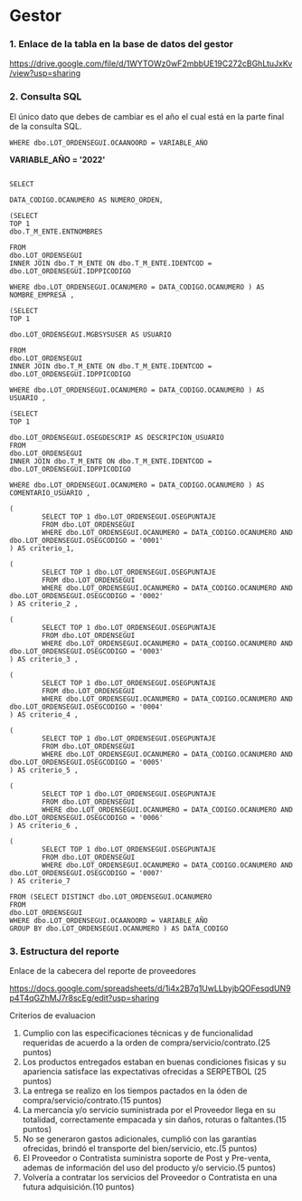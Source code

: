 # Gestor

### 1. Enlace de la tabla en la base de datos del gestor

https://drive.google.com/file/d/1WYTOWz0wF2mbbUE19C272cBGhLtuJxKv/view?usp=sharing


### 2. Consulta SQL

El único dato que debes de cambiar es el año el cual está en la parte final de la consulta SQL.
```
WHERE dbo.LOT_ORDENSEGUI.OCAANOORD = VARIABLE_AÑO

```

**VARIABLE_AÑO =  '2022'**



```

SELECT

DATA_CODIGO.OCANUMERO AS NUMERO_ORDEN,

(SELECT
TOP 1
dbo.T_M_ENTE.ENTNOMBRES

FROM
dbo.LOT_ORDENSEGUI
INNER JOIN dbo.T_M_ENTE ON dbo.T_M_ENTE.IDENTCOD = dbo.LOT_ORDENSEGUI.IDPPICODIGO

WHERE dbo.LOT_ORDENSEGUI.OCANUMERO = DATA_CODIGO.OCANUMERO ) AS NOMBRE_EMPRESA ,

(SELECT
TOP 1

dbo.LOT_ORDENSEGUI.MGBSYSUSER AS USUARIO

FROM
dbo.LOT_ORDENSEGUI
INNER JOIN dbo.T_M_ENTE ON dbo.T_M_ENTE.IDENTCOD = dbo.LOT_ORDENSEGUI.IDPPICODIGO

WHERE dbo.LOT_ORDENSEGUI.OCANUMERO = DATA_CODIGO.OCANUMERO ) AS USUARIO ,

(SELECT
TOP 1

dbo.LOT_ORDENSEGUI.OSEGDESCRIP AS DESCRIPCION_USUARIO
FROM
dbo.LOT_ORDENSEGUI
INNER JOIN dbo.T_M_ENTE ON dbo.T_M_ENTE.IDENTCOD = dbo.LOT_ORDENSEGUI.IDPPICODIGO

WHERE dbo.LOT_ORDENSEGUI.OCANUMERO = DATA_CODIGO.OCANUMERO ) AS COMENTARIO_USUARIO ,

(
        SELECT TOP 1 dbo.LOT_ORDENSEGUI.OSEGPUNTAJE
        FROM dbo.LOT_ORDENSEGUI 
        WHERE dbo.LOT_ORDENSEGUI.OCANUMERO = DATA_CODIGO.OCANUMERO AND dbo.LOT_ORDENSEGUI.OSEGCODIGO = '0001'
) AS criterio_1,

(
        SELECT TOP 1 dbo.LOT_ORDENSEGUI.OSEGPUNTAJE
        FROM dbo.LOT_ORDENSEGUI 
        WHERE dbo.LOT_ORDENSEGUI.OCANUMERO = DATA_CODIGO.OCANUMERO AND dbo.LOT_ORDENSEGUI.OSEGCODIGO = '0002'
) AS criterio_2 ,

(
        SELECT TOP 1 dbo.LOT_ORDENSEGUI.OSEGPUNTAJE
        FROM dbo.LOT_ORDENSEGUI 
        WHERE dbo.LOT_ORDENSEGUI.OCANUMERO = DATA_CODIGO.OCANUMERO AND dbo.LOT_ORDENSEGUI.OSEGCODIGO = '0003'
) AS criterio_3 ,

(
        SELECT TOP 1 dbo.LOT_ORDENSEGUI.OSEGPUNTAJE
        FROM dbo.LOT_ORDENSEGUI 
        WHERE dbo.LOT_ORDENSEGUI.OCANUMERO = DATA_CODIGO.OCANUMERO AND dbo.LOT_ORDENSEGUI.OSEGCODIGO = '0004'
) AS criterio_4 ,

(
        SELECT TOP 1 dbo.LOT_ORDENSEGUI.OSEGPUNTAJE
        FROM dbo.LOT_ORDENSEGUI 
        WHERE dbo.LOT_ORDENSEGUI.OCANUMERO = DATA_CODIGO.OCANUMERO AND dbo.LOT_ORDENSEGUI.OSEGCODIGO = '0005'
) AS criterio_5 ,

(
        SELECT TOP 1 dbo.LOT_ORDENSEGUI.OSEGPUNTAJE
        FROM dbo.LOT_ORDENSEGUI 
        WHERE dbo.LOT_ORDENSEGUI.OCANUMERO = DATA_CODIGO.OCANUMERO AND dbo.LOT_ORDENSEGUI.OSEGCODIGO = '0006'
) AS criterio_6 ,

(
        SELECT TOP 1 dbo.LOT_ORDENSEGUI.OSEGPUNTAJE
        FROM dbo.LOT_ORDENSEGUI 
        WHERE dbo.LOT_ORDENSEGUI.OCANUMERO = DATA_CODIGO.OCANUMERO AND dbo.LOT_ORDENSEGUI.OSEGCODIGO = '0007'
) AS criterio_7

FROM (SELECT DISTINCT dbo.LOT_ORDENSEGUI.OCANUMERO 
FROM
dbo.LOT_ORDENSEGUI 
WHERE dbo.LOT_ORDENSEGUI.OCAANOORD = VARIABLE_AÑO
GROUP BY dbo.LOT_ORDENSEGUI.OCANUMERO ) AS DATA_CODIGO
```

### 3. Estructura del reporte

Enlace de la cabecera del reporte de proveedores

https://docs.google.com/spreadsheets/d/1i4x2B7q1UwLLbyjbQOFesqdUN9p4T4qGZhMJ7r8scEg/edit?usp=sharing

Criterios de evaluacion 

1. Cumplio con las especificaciones técnicas y de funcionalidad requeridas de acuerdo a la orden de compra/servicio/contrato.(25 puntos)
2. Los productos entregados estaban en buenas condiciones fìsicas y su apariencia satisface las expectativas ofrecidas a SERPETBOL (25 puntos)
3. La entrega se realizo en los tiempos pactados en la óden de compra/servicio/contrato.(15 puntos)
4. La mercancía y/o servicio suministrada por el Proveedor llega en su totalidad, correctamente empacada y sin daños, roturas o faltantes.(15 puntos)
5. No se generaron gastos adicionales, cumplió con las garantías ofrecidas, brindó el transporte del bien/servicio, etc.(5 puntos)
6. El Proveedor o Contratista suministra soporte de Post y Pre-venta, ademas de información del uso del producto y/o servicio.(5 puntos)
7. Volvería a contratar los servicios del Proveedor o Contratista en una futura adquisición.(10 puntos)



